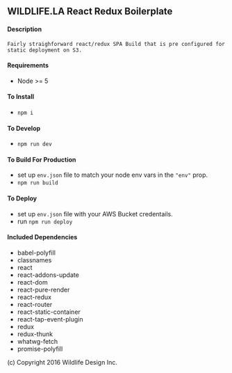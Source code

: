 ## WILDLIFE.LA React Redux Boilerplate



#### Description
    Fairly straighforward react/redux SPA Build that is pre configured for static deployment on S3. 

#### Requirements 
* Node >= 5  

#### To Install
* `npm i`  


#### To Develop
* `npm run dev`  
    
    
    
#### To Build For Production
* set up `env.json` file to match your node env vars in the `"env"` prop.  
* `npm run build`  

#### To Deploy
* set up `env.json` file with your AWS Bucket credentails.
* run `npm run deploy`  
    
    
#### Included Dependencies
* babel-polyfill
* classnames
* react
* react-addons-update
* react-dom
* react-pure-render
* react-redux
* react-router
* react-static-container
* react-tap-event-plugin
* redux
* redux-thunk
* whatwg-fetch
* promise-polyfill



    
(c) Copyright 2016 Wildlife Design Inc.



